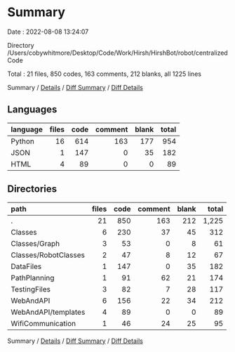 # Summary

Date : 2022-08-08 13:24:07

Directory /Users/cobywhitmore/Desktop/Code/Work/Hirsh/HirshBot/robot/centralizedCode

Total : 21 files,  850 codes, 163 comments, 212 blanks, all 1225 lines

Summary / [Details](details.md) / [Diff Summary](diff.md) / [Diff Details](diff-details.md)

## Languages
| language | files | code | comment | blank | total |
| :--- | ---: | ---: | ---: | ---: | ---: |
| Python | 16 | 614 | 163 | 177 | 954 |
| JSON | 1 | 147 | 0 | 35 | 182 |
| HTML | 4 | 89 | 0 | 0 | 89 |

## Directories
| path | files | code | comment | blank | total |
| :--- | ---: | ---: | ---: | ---: | ---: |
| . | 21 | 850 | 163 | 212 | 1,225 |
| Classes | 6 | 230 | 37 | 45 | 312 |
| Classes/Graph | 3 | 53 | 0 | 8 | 61 |
| Classes/RobotClasses | 2 | 47 | 8 | 12 | 67 |
| DataFiles | 1 | 147 | 0 | 35 | 182 |
| PathPlanning | 1 | 91 | 62 | 21 | 174 |
| TestingFiles | 3 | 82 | 7 | 28 | 117 |
| WebAndAPI | 6 | 156 | 22 | 34 | 212 |
| WebAndAPI/templates | 4 | 89 | 0 | 0 | 89 |
| WifiCommunication | 1 | 46 | 24 | 25 | 95 |

Summary / [Details](details.md) / [Diff Summary](diff.md) / [Diff Details](diff-details.md)